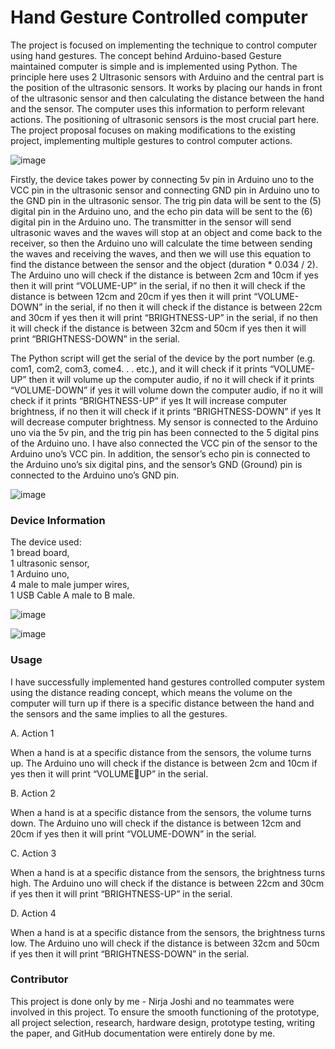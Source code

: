 <h1><b> Hand Gesture Controlled computer </h1></b>

<p> The project is focused on implementing the technique to control computer using hand gestures. The concept behind Arduino-based Gesture maintained computer is simple
and is implemented using Python. The principle here uses 2 Ultrasonic sensors with Arduino and the central part is the position of the ultrasonic sensors. It works by placing our hands in front of the ultrasonic sensor and then calculating the distance between the hand and the sensor. The computer uses this information to perform relevant actions. The positioning of ultrasonic sensors is the most crucial part here. The project proposal focuses on making modifications to the existing project,
implementing multiple gestures to control computer actions.
  
 ![image](https://user-images.githubusercontent.com/103396922/184795946-089e7153-cd96-497a-acbf-7e33a03c01b4.png)

  
<p> 
Firstly, the device takes power by connecting 5v pin in Arduino uno to the VCC pin in the ultrasonic sensor and connecting GND pin in Arduino uno to the GND pin in the
ultrasonic sensor. The trig pin data will be sent to the (5) digital pin in the Arduino uno, and the echo pin data will be sent to the (6) digital pin in the Arduino uno. The transmitter in the sensor will send ultrasonic waves and the waves will stop at an object and come back to the receiver, so then the Arduino uno will calculate the time between sending the waves and receiving the waves, and then we will use this equation to find the distance between the sensor and the object (duration * 0.034 / 2). The Arduino uno will check if the distance is between 2cm and 10cm if yes then it will print “VOLUME-UP” in the serial, if no then it will check if the distance is between 12cm and 20cm if yes then it will print “VOLUME-DOWN” in the serial, if no then it will check if the distance is between 22cm and 30cm if yes then it will print “BRIGHTNESS-UP” in the serial, if no then it will check if the distance is between 32cm and 50cm if yes then it will print “BRIGHTNESS-DOWN” in the serial.

<p> The Python script will get the serial of the device by the port number (e.g. com1, com2, com3, come4. . . etc.), and it will check if it prints “VOLUME-UP” then it will volume up the computer audio, if no it will check if it prints “VOLUME-DOWN” if yes it will volume down the computer audio, if no it will check if it prints “BRIGHTNESS-UP” if yes It will increase computer brightness, if no then it will check if it prints “BRIGHTNESS-DOWN” if yes It will decrease computer brightness. My sensor is connected to the Arduino uno via the 5v pin, and the trig pin has been connected to the 5 digital pins of the Arduino uno. I have also connected the VCC pin of the sensor to the Arduino uno’s VCC pin. In addition, the sensor’s echo pin is connected to the Arduino uno’s six digital pins, and the sensor’s GND (Ground) pin is connected to the Arduino uno’s GND pin.
  
  ![image](https://user-images.githubusercontent.com/103396922/184796065-8002c06f-707e-4af6-abfe-632a66b858de.png)

  
  <h3> Device Information </h3>
  
  The device used:
<br>1 bread board,
<br>1 ultrasonic sensor,
<br>1 Arduino uno,
<br>4 male to male jumper wires,
<br>1 USB Cable A male to B male.

![image](https://user-images.githubusercontent.com/103396922/184796170-dcfd69e8-0265-4246-babc-29c7e4674df3.png)


![image](https://user-images.githubusercontent.com/103396922/184796211-2f9d47ed-d7e6-4cf1-98ba-7c5621688964.png)

<h3> Usage </h3>

I have successfully implemented hand gestures controlled computer system using the distance reading concept, which means the volume on the computer will turn up if there is a specific distance between the hand and the sensors and the same implies to all the gestures.

A. Action 1

When a hand is at a specific distance from the sensors, the volume turns up. The Arduino uno will check if the distance is between 2cm and 10cm if yes then it will print “VOLUMEUP” in the serial.

B. Action 2

When a hand is at a specific distance from the sensors, the volume turns down. The Arduino uno will check if the distance is between 12cm and 20cm if yes then it will print “VOLUME-DOWN” in the serial.

C. Action 3

When a hand is at a specific distance from the sensors, the brightness turns high. The Arduino uno will check if the distance is between 22cm and 30cm if yes then it will print “BRIGHTNESS-UP” in the serial.

D. Action 4

When a hand is at a specific distance from the sensors, the brightness turns low. The Arduino uno will check if the distance is between 32cm and 50cm if yes then it will print “BRIGHTNESS-DOWN” in the serial.


<h3> Contributor </h3>

This project is done only by me - Nirja Joshi and no teammates were involved in this project. To ensure the smooth functioning of the prototype, all project selection, research, hardware design, prototype testing, writing the paper, and GitHub documentation were entirely done by me.




